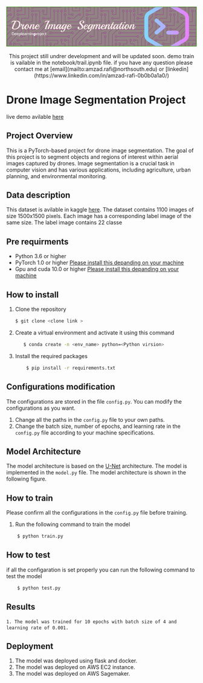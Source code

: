 
![Alt text](fig/image/github-header-image.png)

<p align="center">
This project still undrer development and will be updated soon. demo train is vailable in the notebook/trail.ipynb  file.
if you have any question please contact me at [email](mailto:amzad.rafi@northsouth.edu) or [linkedin](https://www.linkedin.com/in/amzad-rafi-0b0b0a1a0/)
</p>

# Drone Image Segmentation Project 
live demo avilable [here](http://ec2-3-15-40-216.us-east-2.compute.amazonaws.com:8080/)
## Project Overview

This is a PyTorch-based project for drone image segmentation. The goal of this project is to segment objects and regions of interest within aerial images captured by drones. Image segmentation is a crucial task in computer vision and has various applications, including agriculture, urban planning, and environmental monitoring.

## Data description 

This dataset is avilable in kaggle [here](https://www.kaggle.com/insaff/massachusetts-roads-dataset). The dataset contains 1100 images of size 1500x1500 pixels. Each image has a corresponding label image of the same size. The label image contains 22 classe


## Pre requirments 
 
- Python 3.6 or higher 
- PyTorch 1.0 or higher [Please install this depanding on your machine](https://pytorch.org/get-started/locally/)
- Gpu and cuda 10.0 or higher [Please install this depanding on your machine](https://developer.nvidia.com/cuda-10.0-download-archive)

## How to install
 1. Clone the repository    
    ```bash
    $ git clone <clone link >
    ```

 2. Create a virtual environment and activate it using this command 
    ```bash
       $ conda create -n <env_name> python=<Python virsion>

    ```

3. Install the required packages 
    ```bash
        $ pip install -r requirements.txt
    ```


## Configurations modification 

The configurations are stored in the file `config.py`. You can modify the configurations as you want.
  1. Change all the paths in the `config.py` file to your own paths. 
  2. Change the batch size, number of epochs, and learning rate in the `config.py` file according to your machine specifications. 


## Model Architecture 

The model architecture is based on the [U-Net](https://arxiv.org/abs/1505.04597) architecture. The model is implemented in the `model.py` file. The model architecture is shown in the following figure.


## How to train 
Please confirm all the configurations in the `config.py` file before training.

1. Run the following command to train the model 
```bash
    $ python train.py 

```


## How to test 
if all the configaration is set properly you can run the following command to test the model 
```bash
    $ python test.py 
```

## Results 

    1. The model was trained for 10 epochs with batch size of 4 and learning rate of 0.001.



## Deployment 

1. The model was deployed using flask and docker. 
2. The model was deployed on AWS EC2 instance. 
3. The model was deployed on AWS Sagemaker.




